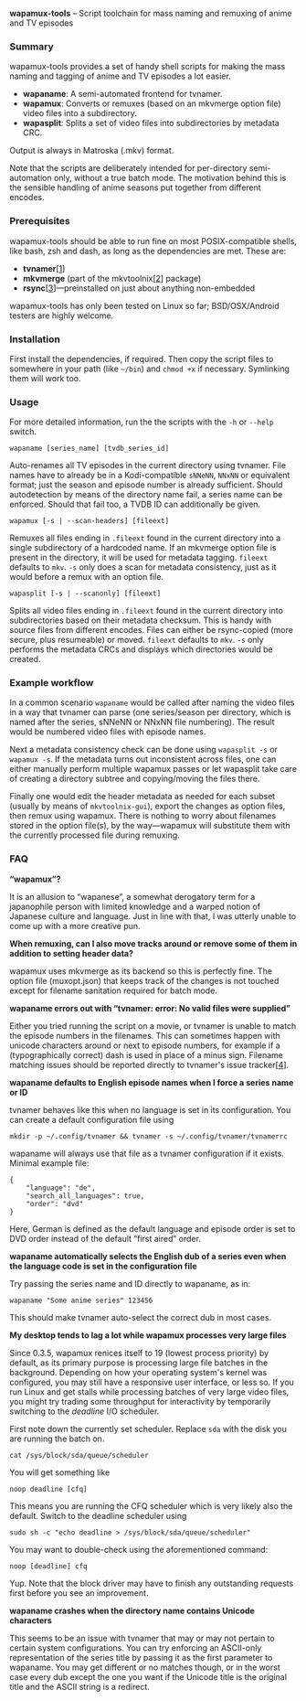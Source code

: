 **wapamux-tools** – Script toolchain for mass naming and remuxing of anime and
TV episodes


### Summary ###

wapamux-tools provides a set of handy shell scripts for making the mass naming
and tagging of anime and TV episodes a lot easier.

* **wapaname**: A semi-automated frontend for tvnamer.
* **wapamux**: Converts or remuxes (based on an mkvmerge option file) video
  files into a subdirectory.
* **wapasplit**: Splits a set of video files into subdirectories by metadata
  CRC.

Output is always in Matroska (.mkv) format.

Note that the scripts are deliberately intended for per-directory
semi-automation only, without a true batch mode. The motivation behind this is
the sensible handling of anime seasons put together from different encodes.


### Prerequisites ###

wapamux-tools should be able to run fine on most POSIX-compatible shells, like
bash, zsh and dash, as long as the dependencies are met. These are:

* **tvnamer**[[1]]
* **mkvmerge** (part of the mkvtoolnix[[2]] package)
* **rsync**[[3]]—preinstalled on just about anything non-embedded

wapamux-tools has only been tested on Linux so far; BSD/OSX/Android testers
are highly welcome.


### Installation ###

First install the dependencies, if required. Then copy the script files to
somewhere in your path (like `~/bin`) and `chmod +x` if necessary.
Symlinking them will work too.


### Usage ###

For more detailed information, run the the scripts with the `-h` or
`--help` switch.

    wapaname [series_name] [tvdb_series_id]

Auto-renames all TV episodes in the current directory using tvnamer. File
names have to already be in a Kodi-compatible `sNNeNN`, `NNxNN` or
equivalent format; just the season and episode number is already sufficient.
Should autodetection by means of the directory name fail, a series name can be
enforced. Should that fail too, a TVDB ID can additionally be given.

    wapamux [-s | --scan-headers] [fileext]

Remuxes all files ending in `.fileext` found in the current directory into
a single subdirectory of a hardcoded name. If an mkvmerge option file is
present in the directory, it will be used for metadata tagging. `fileext`
defaults to `mkv`. `-s` only does a scan for metadata consistency,
just as it would before a remux with an option file.

    wapasplit [-s | --scanonly] [fileext]

Splits all video files ending in `.fileext` found in the current directory
into subdirectories based on their metadata checksum. This is handy with
source files from different encodes. Files can either be rsync-copied (more
secure, plus resumeable) or moved. `fileext` defaults to `mkv`.
`-s` only performs the metadata CRCs and displays which directories would
be created.


### Example workflow ###

In a common scenario `wapaname` would be called after naming the video
files in a way that tvnamer can parse (one series/season per directory, which
is named after the series, sNNeNN or NNxNN file numbering). The result would
be numbered video files with episode names.

Next a metadata consistency check can be done using `wapasplit -s` or
`wapamux -s`. If the metadata turns out inconsistent across files, one can
either manually perform multiple wapamux passes or let wapasplit take care of
creating a directory subtree and copying/moving the files there.

Finally one would edit the header metadata as needed for each subset (usually
by means of `mkvtoolnix-gui`), export the changes as option files, then
remux using wapamux. There is nothing to worry about filenames stored in the
option file(s), by the way—wapamux will substitute them with the currently
processed file during remuxing.


### FAQ ###

**“wapamux”?**

It is an allusion to “wapanese”, a somewhat derogatory term for a japanophile
person with limited knowledge and a warped notion of Japanese culture and
language. Just in line with that, I was utterly unable to come up with a more
creative pun.

**When remuxing, can I also move tracks around or remove some of them in
addition to setting header data?**

wapamux uses mkvmerge as its backend so this is perfectly fine. The option
file (muxopt.json) that keeps track of the changes is not touched except for
filename sanitation required for batch mode.

**wapaname errors out with “tvnamer: error: No valid files were supplied”**

Either you tried running the script on a movie, or tvnamer is unable to match
the episode numbers in the filenames. This can sometimes happen with unicode
characters around or next to episode numbers, for example if a
(typographically correct) dash is used in place of a minus sign. Filename
matching issues should be reported directly to tvnamer's issue tracker[[4]].

**wapaname defaults to English episode names when I force a series name or ID**

tvnamer behaves like this when no language is set in its configuration. You
can create a default configuration file using

    mkdir -p ~/.config/tvnamer && tvnamer -s ~/.config/tvnamer/tvnamerrc

wapaname will always use that file as a tvnamer configuration if it exists.
Minimal example file:

    {
        "language": "de", 
        "search_all_languages": true, 
        "order": "dvd" 
    }

Here, German is defined as the default language and episode order is set to
DVD order instead of the default “first aired” order.

**wapaname automatically selects the English dub of a series even when the
language code is set in the configuration file**

Try passing the series name and ID directly to wapaname, as in:

    wapaname "Some anime series" 123456

This should make tvnamer auto-select the correct dub in most cases.

**My desktop tends to lag a lot while wapamux processes very large files**

Since 0.3.5, wapamux renices itself to 19 (lowest process priority) by
default, as its primary purpose is processing large file batches in the
background. Depending on how your operating system's kernel was configured,
you may still have a responsive user interface, or less so. If you run Linux
and get stalls while processing batches of very large video files, you might
try trading some throughput for interactivity by temporarily switching to the
*deadline* I/O scheduler.

First note down the currently set scheduler. Replace `sda` with the disk you
are running the batch on.

    cat /sys/block/sda/queue/scheduler

You will get something like

    noop deadline [cfq]

This means you are running the CFQ scheduler which is very likely also the
default. Switch to the deadline scheduler using

    sudo sh -c "echo deadline > /sys/block/sda/queue/scheduler"

You may want to double-check using the aforementioned command:

    noop [deadline] cfq

Yup. Note that the block driver may have to finish any outstanding requests
first before you see an improvement.

**wapaname crashes when the directory name contains Unicode characters**

This seems to be an issue with tvnamer that may or may not pertain to certain
system configurations. You can try enforcing an ASCII-only representation of
the series title by passing it as the first parameter to wapaname. You may get
different or no matches though, or in the worst case every dub except the one
you want if the Unicode title is the original title and the ASCII string is a
redirect.


[1]: https://github.com/dbr/tvnamer

[2]: https://mkvtoolnix.download

[3]: https://rsync.samba.org/

[4]: https://github.com/dbr/tvnamer/issues
